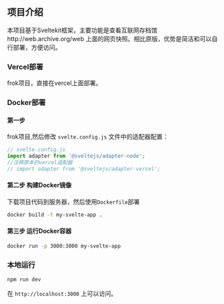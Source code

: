 
## 项目介绍
本项目基于Sveltekit框架，主要功能是查看互联网存档馆http://web.archive.org/web 上面的网页快照。相比原版，优势是简洁和可以自行部署，方便访问。

### Vercel部署

frok项目，直接在vercel上面部署。



### Docker部署

#### 第一步
<!-- frok项目，在项目中安装 `@sveltejs/adapter-node`，并在 `svelte.config.js` 中配置适配器：

安装适配器：

```bash
npm i -D @sveltejs/adapter-node
``` -->

frok项目,然后修改 `svelte.config.js` 文件中的适配器配置：

```javascript
// svelte.config.js
import adapter from '@sveltejs/adapter-node';
//注释原本的vercel适配器
// import adapter from '@sveltejs/adapter-vercel';


```


####  第二步 构建Docker镜像
下载项目代码到服务器，然后使用`Dockerfile`部署

```bash
docker build -t my-svelte-app .
```
####  第三步 运行Docker容器
```bash
docker run -p 3000:3000 my-svelte-app
```


### 本地运行

```bash
npm run dev
```

在 `http://localhost:3000` 上可以访问。
